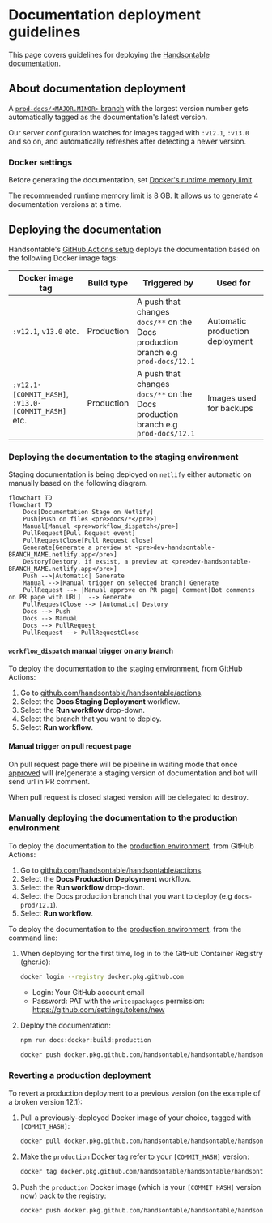# Documentation deployment guidelines

This page covers guidelines for deploying the [Handsontable documentation](https://handsontable.com/docs).

## About documentation deployment

A [`prod-docs/<MAJOR.MINOR>` branch](./README.md#handsontable-documentation-branches-structure) with the largest version number gets automatically tagged as the documentation's latest version.

Our server configuration watches for images tagged with `:v12.1`, `:v13.0` and so on, and automatically refreshes after detecting a newer version.

### Docker settings

Before generating the documentation, set [Docker's runtime memory limit](https://docs.docker.com/docker-for-mac/).

The recommended runtime memory limit is 8 GB. It allows us to generate 4 documentation versions at a time.

## Deploying the documentation

Handsontable's [GitHub Actions setup](https://github.com/handsontable/handsontable/actions) deploys the documentation based on the following Docker image tags:

| Docker image tag      | Build type | Triggered by                                          | Used for                                                                                                                                   |
| --------------------- | ---------- | ----------------------------------------------------- | ------------------------------------------------------------------------------------------------------------------------------------------ |
| `:v12.1`, `v13.0` etc.         | Production | A push that changes `docs/**` on the Docs production branch e.g `prod-docs/12.1` | Automatic production deployment |
| `:v12.1-[COMMIT_HASH]`, `:v13.0-[COMMIT_HASH]` etc. | Production | A push that changes `docs/**` on the Docs production branch e.g `prod-docs/12.1` | Images used for backups                                                                                                     |

### Deploying the documentation to the staging environment

Staging documentation is being deployed on `netlify` either automatic on manually based on the following diagram. 

```mermaid
flowchart TD
flowchart TD
    Docs[Documentation Stage on Netlify]
    Push[Push on files <pre>docs/*</pre>]
    Manual[Manual <pre>workflow_dispatch</pre>]
    PullRequest[Pull Request event] 
    PullRequestClose[Pull Request close]
    Generate[Generate a preview at <pre>dev-handsontable-BRANCH_NAME.netlify.app</pre>]
    Destory[Destory, if exsist, a preview at <pre>dev-handsontable-BRANCH_NAME.netlify.app</pre>]
    Push -->|Automatic| Generate
    Manual -->|Manual trigger on selected branch| Generate
    PullRequest --> |Manual approve on PR page| Comment[Bot comments on PR page with URL]  --> Generate
    PullRequestClose --> |Automatic| Destory    
    Docs --> Push
    Docs --> Manual
    Docs --> PullRequest
    PullRequest --> PullRequestClose    
 ```


#### `workflow_dispatch` manual trigger on any branch
To deploy the documentation to the [staging environment](https://dev.handsontable.com/docs), from GitHub Actions:

1. Go to [github.com/handsontable/handsontable/actions](https://github.com/handsontable/handsontable/actions).
2. Select the **Docs Staging Deployment** workflow.
3. Select the **Run workflow** drop-down.
4. Select the branch that you want to deploy.
5. Select **Run workflow**.

#### Manual trigger on pull request page

On pull request page there will be pipeline in waiting mode that once [approved](https://docs.github.com/en/actions/managing-workflow-runs-and-deployments/managing-deployments/managing-environments-for-deployment#required-reviewers
) will (re)generate a staging version of documentation and bot will send url in PR comment. 

When pull request is closed staged version will be delegated to destroy. 

### Manually deploying the documentation to the production environment

To deploy the documentation to the [production environment](https://handsontable.com/docs), from GitHub Actions:

1. Go to [github.com/handsontable/handsontable/actions](https://github.com/handsontable/handsontable/actions).
2. Select the **Docs Production Deployment** workflow.
3. Select the **Run workflow** drop-down.
4. Select the Docs production branch that you want to deploy (e.g `docs-prod/12.1`).
5. Select **Run workflow**.

To deploy the documentation to the [production environment](https://handsontable.com/docs), from the command line:

1. When deploying for the first time, log in to the GitHub Container Registry (ghcr.io):
    ```bash
    docker login --registry docker.pkg.github.com
    ```
    * Login: Your GitHub account email
    * Password: PAT with the `write:packages` permission: https://github.com/settings/tokens/new

2. Deploy the documentation:
    ```bash
    npm run docs:docker:build:production

    docker push docker.pkg.github.com/handsontable/handsontable/handsontable-documentation:v12.1
    ```

### Reverting a production deployment

To revert a production deployment to a previous version (on the example of a broken version 12.1):

1. Pull a previously-deployed Docker image of your choice, tagged with `[COMMIT_HASH]`:
    ```bash
    docker pull docker.pkg.github.com/handsontable/handsontable/handsontable-documentation:v12.1-[COMMIT_HASH]
    ```
2. Make the `production` Docker tag refer to your `[COMMIT_HASH]` version:
    ```bash
    docker tag docker.pkg.github.com/handsontable/handsontable/handsontable-documentation:v12.1-[COMMIT_HASH] docker.pkg.github.com/handsontable/handsontable/handsontable-documentation:v12.1
    ```
3. Push the `production` Docker image (which is your `[COMMIT_HASH]` version now) back to the registry:
    ```bash
    docker push docker.pkg.github.com/handsontable/handsontable/handsontable-documentation:v12.1
    ```
